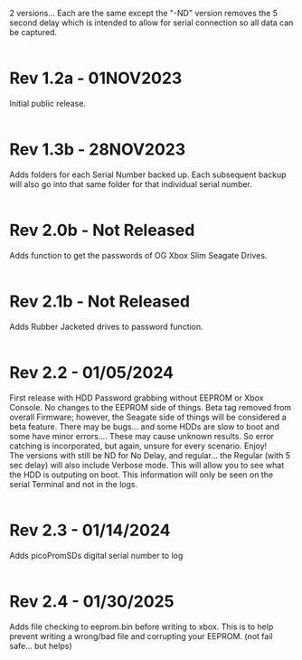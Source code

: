 2 versions...  Each are the same except the "-ND" version removes the 5 second delay which is intended to allow for serial connection so all data can be captured.<br><br>

# Rev 1.2a - 01NOV2023
Initial public release.<br><br>

# Rev 1.3b - 28NOV2023
Adds folders for each Serial Number backed up.  Each subsequent backup will also go into that same folder for that individual serial number.<br><br>

# Rev 2.0b - Not Released
Adds function to get the passwords of OG Xbox Slim Seagate Drives.<br><br>

# Rev 2.1b - Not Released
Adds Rubber Jacketed drives to password function.<br><br>

# Rev 2.2 - 01/05/2024
First release with HDD Password grabbing without EEPROM or Xbox Console.  No changes to the EEPROM side of things.  Beta tag removed from overall Firmware; however, the Seagate side of things will be considered a beta feature.  There may be bugs... and some HDDs are slow to boot and some have minor errors....  These may cause unknown results.  So error catching is incorporated, but again, unsure for every scenario.  Enjoy!<br>
The versions with still be ND for No Delay, and regular... the Regular (with 5 sec delay) will also include Verbose mode.  This will allow you to see what the HDD is outputing on boot.  This information will only be seen on the serial Terminal and not in the logs.<br><br>

# Rev 2.3 - 01/14/2024
Adds picoPromSDs digital serial number to log<br><br>

# Rev 2.4 - 01/30/2025
Adds file checking to eeprom.bin before writing to xbox.  This is to help prevent writing a wrong/bad file and corrupting your EEPROM.  (not fail safe... but helps)<br><br>